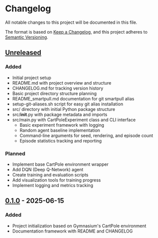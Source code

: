 # Changelog

All notable changes to this project will be documented in this file.

The format is based on [Keep a Changelog](https://keepachangelog.com/en/1.0.0/),
and this project adheres to [Semantic Versioning](https://semver.org/spec/v2.0.0.html).

## [Unreleased]

### Added
- Initial project setup
- README.md with project overview and structure
- CHANGELOG.md for tracking version history
- Basic project directory structure planning
- README_smartpull.md documentation for git smartpull alias
- setup-git-aliases.sh script for easy git alias installation
- src/ directory with initial Python package structure
- src/__init__.py with package metadata and imports
- src/main.py with CartPoleExperiment class and CLI interface
  - Basic experiment framework with logging
  - Random agent baseline implementation
  - Command-line arguments for seed, rendering, and episode count
  - Episode statistics tracking and reporting

### Planned
- Implement base CartPole environment wrapper
- Add DQN (Deep Q-Network) agent
- Create training and evaluation scripts
- Add visualization tools for training progress
- Implement logging and metrics tracking

## [0.1.0] - 2025-06-15

### Added
- Project initialization based on Gymnasium's CartPole environment
- Documentation framework with README and CHANGELOG

[Unreleased]: https://github.com/yourusername/rl_with_nima/compare/v0.1.0...HEAD
[0.1.0]: https://github.com/yourusername/rl_with_nima/releases/tag/v0.1.0